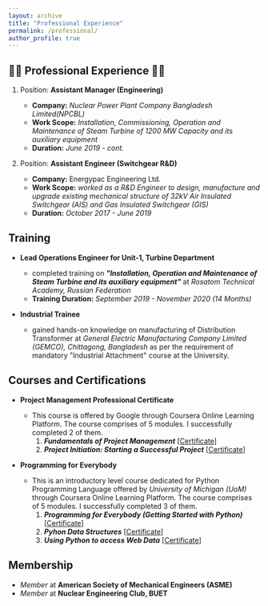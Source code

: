 ```yaml
---
layout: archive
title: "Professional Experience"
permalink: /professional/
author_profile: true
---
```

:construction_worker_man: **Professional Experience** :construction_worker_man:
---
1. Position: **Assistant Manager (Engineering)**
     
    - **Company:** *Nuclear Power Plant Company Bangladesh Limited(NPCBL)* 
    - **Work Scope:** *Installation, Commissioning, Operation and Maintenance of Steam Turbine of 1200 MW Capacity and its auxiliary equipment*
    - **Duration:** *June 2019 - cont.*

2. Position: **Assistant Engineer (Switchgear R&D)**
    - **Company:** Energypac Engineering Ltd.
    - **Work Scope:** *worked as a R&D Engineer to design, manufacture and upgrade existing mechanical structure of 32kV Air Insulated Switchgear (AIS) and Gas Insulated       Switchgear (GIS)*
    - **Duration:** *October 2017 - June 2019*

**Training**
---
*  **Lead Operations Engineer for Unit-1, Turbine Department**
    - completed training on ***"Installation, Operation and Maintenance of Steam Turbine and its auxiliary equipment"*** at *Rosatom Technical Academy, Russian Federation* 
    - **Training Duration:** *September 2019 - November 2020 (14 Months)*

*   **Industrial Trainee**
    - gained hands-on knowledge on manufacturing of Distribution Transformer at *General Electric Manufacturing Company Limited (GEMCO), Chittagong, Bangladesh* as per the requirement of mandatory "Industrial Attachment" course at the University.


**Courses and Certifications**
---
*  **Project Management Professional Certificate**

    - This course is offered by Google through Coursera Online Learning Platform. The course comprises of 5 modules. I successfully completed 2 of them.
        1. ***Fundamentals of Project Management*** [<a href="https://dipenshome.github.io/files/Coursera-UD7KBD2HC47Y.pdf" target="_blank">Certificate</a>]
        2. ***Project Initiation: Starting a Successful Project*** [<a href="https://dipenshome.github.io/files/Coursera-FYCW8USXDCXF.pdf" target="_blank">Certificate</a>]

*  **Programming for Everybody**
   
    - This is an introductory level course dedicated for Python Programming Language offered by *University of Michigan (UoM)* through Coursera Online Learning Platform. The course comprises of 5 modules. I successfully completed 3 of them.
        1. ***Programming for Everybody (Getting Started with Python)*** [<a href="https://dipenshome.github.io/files/Coursera-P63V7M5Z8QLT.pdf" target="_blank">Certificate</a>]
        2. ***Pyhon Data Structures*** [<a href="https://dipenshome.github.io/files/Coursera-DVRP087YOUFF.pdf" target="_blank">Certificate</a>]
        3. ***Using Python to access Web Data*** [<a href="https://dipenshome.github.io/files/Coursera-PC6ELRQGNJSA.pdf" target="_blank">Certificate</a>]

**Membership**
---
*   *Member* at **American Society of Mechanical Engineers (ASME)**
*   *Member* at **Nuclear Engineering Club, BUET**
